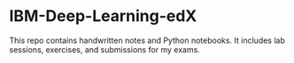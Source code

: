 # IBM-Deep-Learning-edX

This repo contains handwritten notes and Python notebooks. It includes lab sessions, exercises, and submissions for my exams.
